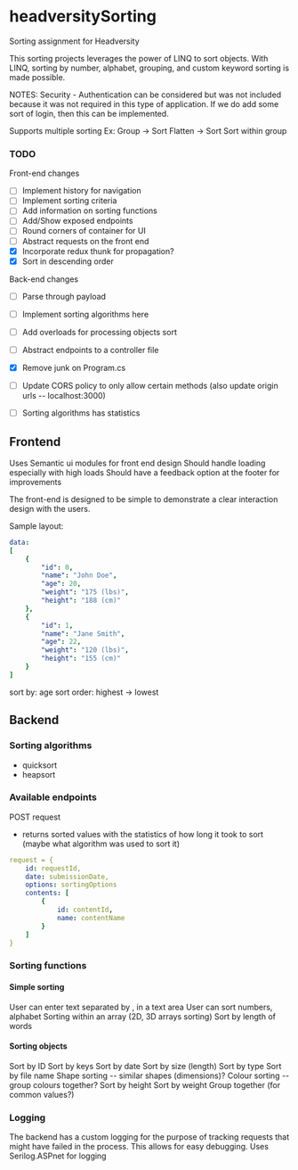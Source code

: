 # headversitySorting
Sorting assignment for Headversity

This sorting projects leverages the power of LINQ to sort objects. With LINQ, sorting by number, alphabet, grouping, and custom keyword sorting is made possible.

NOTES: 
Security - Authentication can be considered but was not included because it was not required in this type of application. If we do add some sort of login, then this can be implemented.

Supports multiple sorting 
Ex: 
Group -> Sort
Flatten -> Sort
Sort within group

### TODO
Front-end changes
- [ ] Implement history for navigation
- [ ] Implement sorting criteria
- [ ] Add information on sorting functions
- [ ] Add/Show exposed endpoints
- [ ] Round corners of container for UI
- [ ] Abstract requests on the front end
- [X] Incorporate redux thunk for propagation?
- [X] Sort in descending order

Back-end changes
- [ ] Parse through payload
- [ ] Implement sorting algorithms here
- [ ] Add overloads for processing objects sort
- [ ] Abstract endpoints to a controller file
- [X] Remove junk on Program.cs
- [ ] Update CORS policy to only allow certain methods (also update origin urls -- localhost:3000)
- [ ] Sorting algorithms has statistics


## Frontend 
Uses Semantic ui modules for front end design
Should handle loading especially with high loads
Should have a feedback option at the footer for improvements

The front-end is designed to be simple to demonstrate a clear interaction design with the users. 

Sample layout:
```yaml
data:
[
    {
        "id": 0,
        "name": "John Doe",
        "age": 20,
        "weight": "175 (lbs)",
        "height": "188 (cm)"
    },
    {
        "id": 1,
        "name": "Jane Smith",
        "age": 22,
        "weight": "120 (lbs)",
        "height": "155 (cm)"
    }
]
```
sort by: age
sort order: highest -> lowest

## Backend
### Sorting algorithms
- quicksort
- heapsort

### Available endpoints
POST request
- returns sorted values with the statistics of how long it took to sort (maybe what algorithm was used to sort it)
```yaml
request = {
    id: requestId,
    date: submissionDate,
    options: sortingOptions
    contents: [
        {
            id: contentId,
            name: contentName
        }
    ]
}
```


### Sorting functions

#### Simple sorting
User can enter text separated by , in a text area
User can sort numbers, alphabet
Sorting within an array (2D, 3D arrays sorting)
Sort by length of words

#### Sorting objects 
Sort by ID
Sort by keys
Sort by date
Sort by size (length)
Sort by type
Sort by file name
Shape sorting -- similar shapes (dimensions)?
Colour sorting -- group colours together?
Sort by height
Sort by weight
Group together (for common values?)

### Logging
The backend has a custom logging for the purpose of tracking requests that might have failed in the process. This allows for easy debugging.
Uses Serilog.ASPnet for logging
